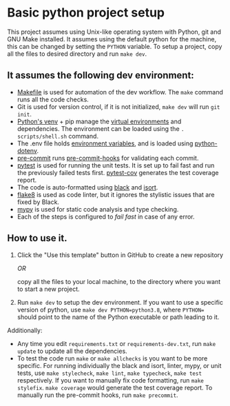 # Basic python project setup

This project assumes using Unix-like operating system with Python, git and GNU Make installed. It assumes using
the default python for the machine, this can be changed by setting the `PYTHON` variable. To setup a project, copy
all the files to desired directory and run `make dev`.

## It assumes the following dev environment:

- [Makefile] is used for automation of the dev workflow. The `make` command runs all the code checks.
- Git is used for version control, if it is not initialized, `make dev` will run `git init`.
- [Python's venv] + pip manage the [virtual environments] and dependencies.
  The environment can be loaded using the `. scripts/shell.sh` command.
- The .env file holds [environment variables], and is loaded using [python-dotenv].
- [pre-commit] runs [pre-commit-hooks] for validating each commit.
- [pytest] is used for running the unit tests. It is set up to fail fast and run the previously failed tests first.
  [pytest-cov] generates the test coverage report.
- The code is auto-formatted using [black] and [isort].
- [flake8] is used as code linter, but it ignores the stylistic issues that are fixed by Black.
- [mypy] is used for static code analysis and type checking.
- Each of the steps is configured to *fail fast* in case of any error.

## How to use it.

1. Click the "Use this template" button in GitHub to create a new repository  
   
   *OR*  
   
   copy all the files to your local
   machine, to the directory where you want to start a new project.
2. Run `make dev` to setup the dev environment. If you want to use a specific version of python, use
   `make dev PYTHON=python3.8`, where `PYTHON=` should point to the name of the Python executable or path leading to it.

Additionally:

- Any time you edit `requirements.txt` or `requirements-dev.txt`, run `make update` to update all the dependencies.
- To test the code run `make` or `make allchecks` is you want to be more specific. For running individually the 
   black and isort, linter, mypy, or unit tests, use `make stylecheck`, `make lint`, `make typecheck`, `make test`
   respectively. If you want to manually fix code formatting, run `make stylefix`. `make coverage` would generate the
   test coverage report. To manually run the pre-commit hooks, run `make precommit`.


 [Python's venv]: https://docs.python.org/3/library/venv.html
 [virtual environments]: https://realpython.com/python-virtual-environments-a-primer/
 [environment variables]: https://twolodzko.github.io/env
 [python-dotenv]: https://pypi.org/project/python-dotenv/
 [Makefile]: https://twolodzko.github.io/makefiles.html
 [pre-commit]: https://pre-commit.com/
 [pre-commit-hooks]: https://github.com/pre-commit/pre-commit-hooks
 [pytest]: https://realpython.com/pytest-python-testing/
 [pytest-cov]: https://pypi.org/project/pytest-cov/
 [black]: https://black.readthedocs.io/en/stable/
 [isort]: https://pycqa.github.io/isort/
 [flake8]: https://flake8.pycqa.org/en/latest/
 [mypy]: http://mypy-lang.org/
